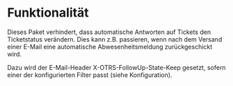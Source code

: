 # Funktionalität

Dieses Paket verhindert, dass automatische Antworten auf Tickets den Ticketstatus verändern. Dies kann z.B. passieren, wenn nach dem Versand einer E-Mail eine automatische Abwesenheitsmeldung zurückgeschickt wird.

Dazu wird der E-Mail-Header X-OTRS-FollowUp-State-Keep gesetzt, sofern einer der konfigurierten Filter passt (siehe Konfiguration).
